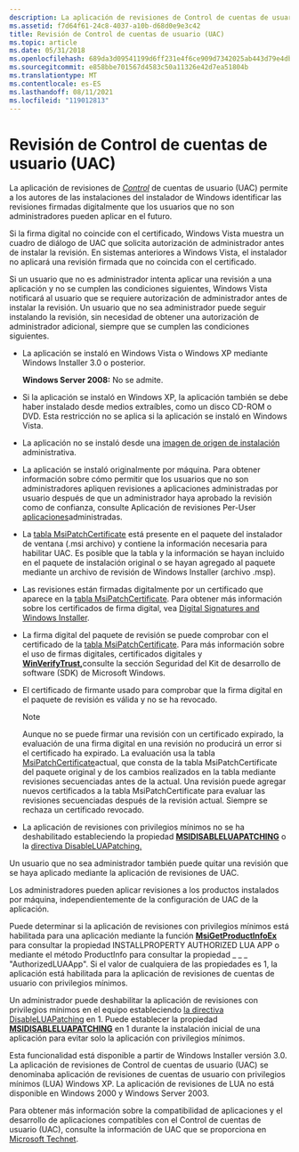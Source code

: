 ```yaml
---
description: La aplicación de revisiones de Control de cuentas de usuario (UAC) permite a los autores de las instalaciones del instalador de Windows identificar las revisiones firmadas digitalmente que los usuarios que no son administradores pueden aplicar en el futuro.
ms.assetid: f7d64f61-24c8-4037-a10b-d68d0e9e3c42
title: Revisión de Control de cuentas de usuario (UAC)
ms.topic: article
ms.date: 05/31/2018
ms.openlocfilehash: 689da3d09541199d6ff231e4f6ce909d7342025ab443d79e4db47aee9deb2733
ms.sourcegitcommit: e858bbe701567d4583c50a11326e42d7ea51804b
ms.translationtype: MT
ms.contentlocale: es-ES
ms.lasthandoff: 08/11/2021
ms.locfileid: "119012813"
---
```

# <a name="user-account-control-uac-patching"></a>Revisión de Control de cuentas de usuario (UAC)

La aplicación de revisiones de [*Control*](u-gly.md) de cuentas de usuario (UAC) permite a los autores de las instalaciones del instalador de Windows identificar las revisiones firmadas digitalmente que los usuarios que no son administradores pueden aplicar en el futuro.

Si la firma digital no coincide con el certificado, Windows Vista muestra un cuadro de diálogo de UAC que solicita autorización de administrador antes de instalar la revisión. En sistemas anteriores a Windows Vista, el instalador no aplicará una revisión firmada que no coincida con el certificado.

Si un usuario que no es administrador intenta aplicar una revisión a una aplicación y no se cumplen las condiciones siguientes, Windows Vista notificará al usuario que se requiere autorización de administrador antes de instalar la revisión. Un usuario que no sea administrador puede seguir instalando la revisión, sin necesidad de obtener una autorización de administrador adicional, siempre que se cumplen las condiciones siguientes.

-   La aplicación se instaló en Windows Vista o Windows XP mediante Windows Installer 3.0 o posterior.

    **Windows Server 2008:** No se admite.

-   Si la aplicación se instaló en Windows XP, la aplicación también se debe haber instalado desde medios extraíbles, como un disco CD-ROM o DVD. Esta restricción no se aplica si la aplicación se instaló en Windows Vista.
-   La aplicación no se instaló desde una [imagen de origen de instalación](administrative-installation.md) administrativa.
-   La aplicación se instaló originalmente por máquina. Para obtener información sobre cómo permitir que los usuarios que no son administradores apliquen revisiones a aplicaciones administradas por usuario después de que un administrador haya aprobado la revisión como de confianza, consulte Aplicación de revisiones Per-User [aplicaciones](patching-per-user-managed-applications.md)administradas.
-   La [tabla MsiPatchCertificate](msipatchcertificate-table.md) está presente en el paquete del instalador de ventana (.msi archivo) y contiene la información necesaria para habilitar UAC. Es posible que la tabla y la información se hayan incluido en el paquete de instalación original o se hayan agregado al paquete mediante un archivo de revisión de Windows Installer (archivo .msp).
-   Las revisiones están firmadas digitalmente por un certificado que aparece en la [tabla MsiPatchCertificate](msipatchcertificate-table.md). Para obtener más información sobre los certificados de firma digital, vea [Digital Signatures and Windows Installer](digital-signatures-and-windows-installer.md).
-   La firma digital del paquete de revisión se puede comprobar con el certificado de la [tabla MsiPatchCertificate](msipatchcertificate-table.md). Para más información sobre el uso de firmas digitales, certificados digitales y [**WinVerifyTrust,**](/windows/win32/api/wintrust/nf-wintrust-winverifytrust)consulte la sección Seguridad del Kit de desarrollo de software (SDK) de Microsoft Windows. [](https://msdn.microsoft.com/library/cc527452.aspx)
-   El certificado de firmante usado para comprobar que la firma digital en el paquete de revisión es válida y no se ha revocado.
    > [!Note]  
    > Aunque no se puede firmar una revisión con un certificado expirado, la evaluación de una firma digital en una revisión no producirá un error si el certificado ha expirado. La evaluación usa la tabla [MsiPatchCertificate](msipatchcertificate-table.md)actual, que consta de la tabla MsiPatchCertificate del paquete original y de los cambios realizados en la tabla mediante revisiones secuenciadas antes de la actual. Una revisión puede agregar nuevos certificados a la tabla MsiPatchCertificate para evaluar las revisiones secuenciadas después de la revisión actual. Siempre se rechaza un certificado revocado.

     

-   La aplicación de revisiones con privilegios mínimos no se ha deshabilitado estableciendo la propiedad [**MSIDISABLELUAPATCHING**](msidisableluapatching.md) o la [directiva DisableLUAPatching.](disableluapatching.md)

Un usuario que no sea administrador también puede quitar una revisión que se haya aplicado mediante la aplicación de revisiones de UAC.

Los administradores pueden aplicar revisiones a los productos instalados por máquina, independientemente de la configuración de UAC de la aplicación.

Puede determinar si la aplicación de revisiones con privilegios mínimos está habilitada para una aplicación mediante la función [**MsiGetProductInfoEx**](/windows/desktop/api/Msi/nf-msi-msigetproductinfoexa) para consultar la propiedad INSTALLPROPERTY AUTHORIZED LUA APP o mediante el método ProductInfo para consultar la propiedad \_ \_ \_ "AuthorizedLUAApp". [](installer-productinfo.md) Si el valor de cualquiera de las propiedades es 1, la aplicación está habilitada para la aplicación de revisiones de cuentas de usuario con privilegios mínimos.

Un administrador puede deshabilitar la aplicación de revisiones con privilegios mínimos en el equipo estableciendo [la directiva DisableLUAPatching](disableluapatching.md) en 1. Puede establecer la propiedad [**MSIDISABLELUAPATCHING**](msidisableluapatching.md) en 1 durante la instalación inicial de una aplicación para evitar solo la aplicación con privilegios mínimos.

Esta funcionalidad está disponible a partir de Windows Installer versión 3.0. La aplicación de revisiones de Control de cuentas de usuario (UAC) se denominaba aplicación de revisiones de cuentas de usuario con privilegios mínimos (LUA) Windows XP. La aplicación de revisiones de LUA no está disponible en Windows 2000 y Windows Server 2003.

Para obtener más información sobre la compatibilidad de aplicaciones y el desarrollo de aplicaciones compatibles con el Control de cuentas de usuario (UAC), consulte la información de UAC que se proporciona en [Microsoft Technet](/previous-versions/windows/it-pro/windows-server-2008-R2-and-2008/cc709691(v=ws.10)).

 

 
